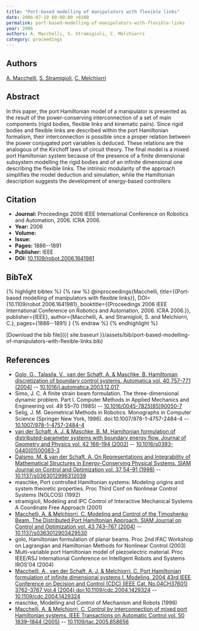 ```yaml
---
title: "Port-based modelling of manipulators with flexible links"
date: 2006-07-10 00:00:00 +0100
permalink: port-based-modelling-of-manipulators-with-flexible-links
year: 2006
authors: A. Macchelli, S. Stramigioli, C. Melchiorri
category: proceedings
---
```

 
## Authors
[A. Macchelli](authors/alessandro-macchelli), [S. Stramigioli](authors/stefano-stramigioli), [C. Melchiorri](authors/claudio-melchiorri)
 
## Abstract
In this paper, the port Hamiltonian model of a manipulator is presented as the result of the power-conserving interconnection of a set of main components (rigid bodies, flexible links and kinematic pairs). Since rigid bodies and flexible links are described within the port Hamiltonian formalism, their interconnection is possible once a proper relation between the power conjugated port variables is deduced. These relations are the analogous of the Kirchoff laws of circuit theory. The final model is a mixed port Hamiltonian system because of the presence of a finite dimensional subsystem modelling the rigid bodies and of an infinite dimensional one describing the flexible links. The intrinsic modularity of the approach simplifies the model deduction and simulation, while the Hamiltonian description suggests the development of energy-based controllers
 
## Citation
- **Journal:** Proceedings 2006 IEEE International Conference on Robotics and Automation, 2006. ICRA 2006.
- **Year:** 2006
- **Volume:** 
- **Issue:** 
- **Pages:** 1886--1891
- **Publisher:** IEEE
- **DOI:** [10.1109/robot.2006.1641981](https://doi.org/10.1109/robot.2006.1641981)
 
## BibTeX
{% highlight bibtex %}
{% raw %}
@inproceedings{Macchelli,
  title={{Port-based modelling of manipulators with flexible links}},
  DOI={10.1109/robot.2006.1641981},
  booktitle={{Proceedings 2006 IEEE International Conference on Robotics and Automation, 2006. ICRA 2006.}},
  publisher={IEEE},
  author={Macchelli, A. and Stramigioli, S. and Melchiorri, C.},
  pages={1886--1891}
}
{% endraw %}
{% endhighlight %}
 
[Download the bib file]({{ site.baseurl }}/assets/bib/port-based-modelling-of-manipulators-with-flexible-links.bib)
 
## References
- [Golo, G., Talasila, V., van der Schaft, A. & Maschke, B. Hamiltonian discretization of boundary control systems. Automatica vol. 40 757–771 (2004)](hamiltonian-discretization-of-boundary-control-systems) -- [10.1016/j.automatica.2003.12.017](https://doi.org/10.1016/j.automatica.2003.12.017)
- Simo, J. C. A finite strain beam formulation. The three-dimensional dynamic problem. Part I. Computer Methods in Applied Mechanics and Engineering vol. 49 55–70 (1985) -- [10.1016/0045-7825(85)90050-7](https://doi.org/10.1016/0045-7825(85)90050-7)
- Selig, J. M. Geometrical Methods in Robotics. Monographs in Computer Science (Springer New York, 1996). doi:10.1007/978-1-4757-2484-4 -- [10.1007/978-1-4757-2484-4](https://doi.org/10.1007/978-1-4757-2484-4)
- [van der Schaft, A. J. & Maschke, B. M. Hamiltonian formulation of distributed-parameter systems with boundary energy flow. Journal of Geometry and Physics vol. 42 166–194 (2002)](hamiltonian-formulation-of-distributed-parameter-systems-with-boundary-energy-flow) -- [10.1016/s0393-0440(01)00083-3](https://doi.org/10.1016/s0393-0440(01)00083-3)
- [Dalsmo, M. & van der Schaft, A. On Representations and Integrability of Mathematical Structures in Energy-Conserving Physical Systems. SIAM Journal on Control and Optimization vol. 37 54–91 (1998)](on-representations-and-integrability-of-mathematical-structures-in-energy-conserving-physical-systems) -- [10.1137/s0363012996312039](https://doi.org/10.1137/s0363012996312039)
- maschke, Port controlled Hamiltonian systems: Modeling origins and system theoretic properties. Proc Third Conf on Nonlinear Control Systems (NOLCOS) (1992)
- stramigioli, Modeling and IPC Control of Interactive Mechanical Systems A Coordinate Free Approach (2001)
- [Macchelli, A. & Melchiorri, C. Modeling and Control of the Timoshenko Beam. The Distributed Port Hamiltonian Approach. SIAM Journal on Control and Optimization vol. 43 743–767 (2004)](modeling-and-control-of-the-timoshenko-beam-the-distributed-port-hamiltonian-approach) -- [10.1137/s0363012903429530](https://doi.org/10.1137/s0363012903429530)
- golo, Hamiltonian formulation of planar beams. Proc 2nd IFAC Workshop on Lagrangian and Hamiltonian Methods for Nonlinear Control (2003)
- Multi-variable port Hamiltonian model of piezoelectric material. Proc IEEE/RSJ International Conference on Intelligent Robots and Systems IROS'04 (2004)
- [Macchelli, A., van der Schaft, A. J. & Melchiorri, C. Port Hamiltonian formulation of infinite dimensional systems I. Modeling. 2004 43rd IEEE Conference on Decision and Control (CDC) (IEEE Cat. No.04CH37601) 3762-3767 Vol.4 (2004) doi:10.1109/cdc.2004.1429324](port-hamiltonian-formulation-of-infinite-dimensional-systems-i-modeling) -- [10.1109/cdc.2004.1429324](https://doi.org/10.1109/cdc.2004.1429324)
- maschke, Modelling and Control of Mechanism and Robots (1996)
- [Macchelli, A. & Melchiorri, C. Control by interconnection of mixed port Hamiltonian systems. IEEE Transactions on Automatic Control vol. 50 1839–1844 (2005)](control-by-interconnection-of-mixed-port-hamiltonian-systems) -- [10.1109/tac.2005.858656](https://doi.org/10.1109/tac.2005.858656)

